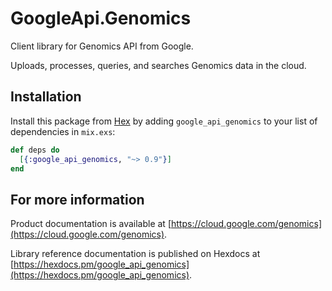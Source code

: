 # GoogleApi.Genomics

Client library for Genomics API from Google.

Uploads, processes, queries, and searches Genomics data in the cloud.

## Installation

Install this package from [Hex](https://hex.pm) by adding
`google_api_genomics` to your list of dependencies in `mix.exs`:

```elixir
def deps do
  [{:google_api_genomics, "~> 0.9"}]
end
```

## For more information

Product documentation is available at [https://cloud.google.com/genomics](https://cloud.google.com/genomics).

Library reference documentation is published on Hexdocs at
[https://hexdocs.pm/google_api_genomics](https://hexdocs.pm/google_api_genomics).
